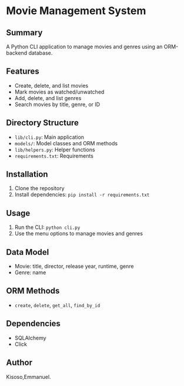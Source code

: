 # Movie Management System

## Summary

A Python CLI application to manage movies and genres using an ORM-backend database.

## Features

- Create, delete, and list movies
- Mark movies as watched/unwatched
- Add, delete, and list genres
- Search movies by title, genre, or ID

## Directory Structure

- `lib/cli.py`: Main application
- `models/`: Model classes and ORM methods
- `lib/helpers.py`: Helper functions
- `requirements.txt`: Requirements

## Installation

1. Clone the repository
2. Install dependencies: `pip install -r requirements.txt`

## Usage

1. Run the CLI: `python cli.py`
2. Use the menu options to manage movies and genres

## Data Model

- Movie: title, director, release year, runtime, genre
- Genre: name

## ORM Methods

- `create`, `delete`, `get_all`, `find_by_id`

## Dependencies

- SQLAlchemy
- Click

## Author

Kisoso,Emmanuel.
